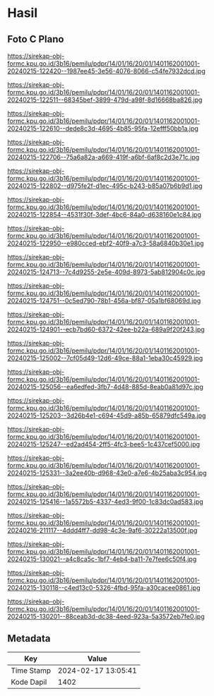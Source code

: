 # Hasil

## Foto C Plano

https://sirekap-obj-formc.kpu.go.id/3b16/pemilu/pdpr/14/01/16/20/01/1401162001001-20240215-122420--1987ee45-3e56-4076-8066-c54fe7932dcd.jpg

https://sirekap-obj-formc.kpu.go.id/3b16/pemilu/pdpr/14/01/16/20/01/1401162001001-20240215-122511--68345bef-3899-479d-a98f-8d16668ba826.jpg

https://sirekap-obj-formc.kpu.go.id/3b16/pemilu/pdpr/14/01/16/20/01/1401162001001-20240215-122610--dede8c3d-4695-4b85-95fa-12efff50bb1a.jpg

https://sirekap-obj-formc.kpu.go.id/3b16/pemilu/pdpr/14/01/16/20/01/1401162001001-20240215-122706--75a6a82a-a669-419f-a6bf-6af8c2d3e71c.jpg

https://sirekap-obj-formc.kpu.go.id/3b16/pemilu/pdpr/14/01/16/20/01/1401162001001-20240215-122802--d975fe2f-d1ec-495c-b243-b85a07b6b9d1.jpg

https://sirekap-obj-formc.kpu.go.id/3b16/pemilu/pdpr/14/01/16/20/01/1401162001001-20240215-122854--4531f30f-3def-4bc6-84a0-d638160e1c84.jpg

https://sirekap-obj-formc.kpu.go.id/3b16/pemilu/pdpr/14/01/16/20/01/1401162001001-20240215-122950--e980cced-ebf2-40f9-a7c3-58a6840b30e1.jpg

https://sirekap-obj-formc.kpu.go.id/3b16/pemilu/pdpr/14/01/16/20/01/1401162001001-20240215-124713--7c4d9255-2e5e-409d-8973-5ab812904c0c.jpg

https://sirekap-obj-formc.kpu.go.id/3b16/pemilu/pdpr/14/01/16/20/01/1401162001001-20240215-124751--0c5ed790-78b1-456a-bf87-05a1bf68069d.jpg

https://sirekap-obj-formc.kpu.go.id/3b16/pemilu/pdpr/14/01/16/20/01/1401162001001-20240215-124901--ecb7bd60-6372-42ee-b22a-689a9f20f243.jpg

https://sirekap-obj-formc.kpu.go.id/3b16/pemilu/pdpr/14/01/16/20/01/1401162001001-20240215-125002--7cf05d49-12d6-49ce-88a1-1eba30c45929.jpg

https://sirekap-obj-formc.kpu.go.id/3b16/pemilu/pdpr/14/01/16/20/01/1401162001001-20240215-125056--ea6edfed-3fb7-4d48-885d-8eab0a81d97c.jpg

https://sirekap-obj-formc.kpu.go.id/3b16/pemilu/pdpr/14/01/16/20/01/1401162001001-20240215-125203--3d26b4e1-c694-45d9-a85b-65879dfc549a.jpg

https://sirekap-obj-formc.kpu.go.id/3b16/pemilu/pdpr/14/01/16/20/01/1401162001001-20240215-125247--ed2ad454-2ff5-4fc3-bee5-1c437cef5000.jpg

https://sirekap-obj-formc.kpu.go.id/3b16/pemilu/pdpr/14/01/16/20/01/1401162001001-20240215-125331--3a2ee40b-d968-43e0-a7e6-4b25aba3c954.jpg

https://sirekap-obj-formc.kpu.go.id/3b16/pemilu/pdpr/14/01/16/20/01/1401162001001-20240215-125416--1a5572b5-4337-4ed3-9f00-1c83dc0ad583.jpg

https://sirekap-obj-formc.kpu.go.id/3b16/pemilu/pdpr/14/01/16/20/01/1401162001001-20240216-211117--4ddd4ff7-dd98-4c3e-9af6-30222a13500f.jpg

https://sirekap-obj-formc.kpu.go.id/3b16/pemilu/pdpr/14/01/16/20/01/1401162001001-20240215-130021--a4c8ca5c-1bf7-4eb4-ba11-7e7fee6c50f4.jpg

https://sirekap-obj-formc.kpu.go.id/3b16/pemilu/pdpr/14/01/16/20/01/1401162001001-20240215-130118--c4ed13c0-5326-4fbd-95fa-a30cacee0861.jpg

https://sirekap-obj-formc.kpu.go.id/3b16/pemilu/pdpr/14/01/16/20/01/1401162001001-20240215-130201--88ceab3d-dc38-4eed-923a-5a3572eb7fe0.jpg


## Metadata

| Key        | Value               |
| ---------- | ------------------- |
| Time Stamp | 2024-02-17 13:05:41 |
| Kode Dapil | 1402                |




